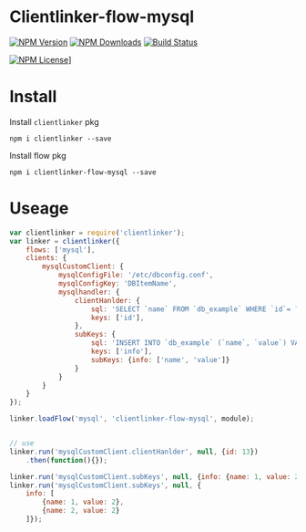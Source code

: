 Clientlinker-flow-mysql
========================

[![NPM Version][npm-image]][npm-url]
[![NPM Downloads][downloads-image]][npm-url]
[![Build Status][travis-image]][travis-url]
<!-- [![Coveralls][coveralls-image]][coveralls-url] -->
[![NPM License][license-image]][npm-url]]


# Install

Install `clientlinker` pkg

```shell
npm i clientlinker --save
```

Install flow pkg

```shell
npm i clientlinker-flow-mysql --save
```


# Useage

```javascript
var clientlinker = require('clientlinker');
var linker = clientlinker({
	flows: ['mysql'],
	clients: {
		mysqlCustomClient: {
			mysqlConfigFile: '/etc/dbconfig.conf',
			mysqlConfigKey: 'DBItemName',
			mysqlhandler: {
				clientHanlder: {
					sql: 'SELECT `name` FROM `db_example` WHERE `id`= ?',
					keys: ['id'],
				},
				subKeys: {
					sql: 'INSERT INTO `db_example` (`name`, `value`) VALUES ?',
					keys: ['info'],
					subKeys: {info: ['name', 'value']}
				}
			}
		}
	}
});

linker.loadFlow('mysql', 'clientlinker-flow-mysql', module);


// use
linker.run('mysqlCustomClient.clientHanlder', null, {id: 13})
	.then(function(){});

linker.run('mysqlCustomClient.subKeys', null, {info: {name: 1, value: 2}});
linker.run('mysqlCustomClient.subKeys', null, {
	info: [
		{name: 1, value: 2},
		{name: 2, value: 2}
	]});
```


[npm-image]: http://img.shields.io/npm/v/clientlinker-flow-mysql.svg
[downloads-image]: http://img.shields.io/npm/dm/clientlinker-flow-mysql.svg
[npm-url]: https://www.npmjs.org/package/clientlinker-flow-mysql
[travis-image]: http://img.shields.io/travis/Bacra/node-clientlinker-flow-mysql/master.svg?label=linux
[travis-url]: https://travis-ci.org/Bacra/node-clientlinker-flow-mysql
[coveralls-image]: https://img.shields.io/coveralls/Bacra/node-clientlinker-flow-mysql.svg
[coveralls-url]: https://coveralls.io/github/Bacra/node-clientlinker-flow-mysql
[license-image]: http://img.shields.io/npm/l/clientlinker-flow-mysql.svgg
